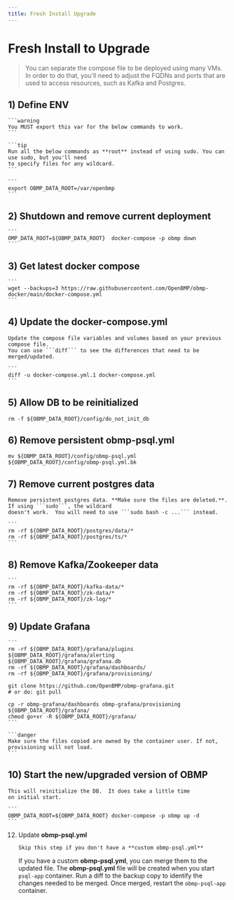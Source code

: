 ```yaml
---
title: Fresh Install Upgrade
---
```


# Fresh Install to Upgrade

> You can separate the compose file to be deployed using many VMs.  In order to do that, you'll need to
adjust the FQDNs and ports that are used to access resources, such as Kafka and Postgres.

## 1) Define ENV

    ```warning
    You MUST export this var for the below commands to work.
    ```
   
    ```tip
    Run all the below commands as **root** instead of using sudo. You can use sudo, but you'll need
    to specify files for any wildcard. 
    ```

    ```
    export OBMP_DATA_ROOT=/var/openbmp
    ```

## 2) Shutdown and remove current deployment 

    ```
    OMP_DATA_ROOT=${OBMP_DATA_ROOT}  docker-compose -p obmp down
    ```

## 3) Get latest docker compose

    ```
    wget --backups=3 https://raw.githubusercontent.com/OpenBMP/obmp-docker/main/docker-compose.yml
    ```

## 4) Update the docker-compose.yml
    Update the compose file variables and volumes based on your previous compose file.
    You can use ```diff``` to see the differences that need to be merged/updated.

    ```
    diff -u docker-compose.yml.1 docker-compose.yml
    ```

## 5) Allow DB to be reinitialized

   ```
   rm -f ${OBMP_DATA_ROOT}/config/do_not_init_db
   ```

## 6) Remove persistent **obmp-psql.yml**

   ```
   mv ${OBMP_DATA_ROOT}/config/obmp-psql.yml ${OBMP_DATA_ROOT}/config/obmp-psql.yml.bk
   ``` 

## 7) Remove current postgres data

    Remove persistent postgres data. **Make sure the files are deleted.**. If using ```sudo```, the wildcard
    doesn't work.  You will need to use ```sudo bash -c ...``` instead. 

    ```
    rm -rf ${OBMP_DATA_ROOT}/postgres/data/*
    rm -rf ${OBMP_DATA_ROOT}/postgres/ts/*
    ```

## 8) Remove Kafka/Zookeeper data

    ```
    rm -rf ${OBMP_DATA_ROOT}/kafka-data/*
    rm -rf ${OBMP_DATA_ROOT}/zk-data/*
    rm -rf ${OBMP_DATA_ROOT}/zk-log/*
    ```

## 9) Update Grafana
    ```
    rm -rf ${OBMP_DATA_ROOT}/grafana/plugins ${OBMP_DATA_ROOT}/grafana/alerting ${OBMP_DATA_ROOT}/grafana/grafana.db
    rm -rf ${OBMP_DATA_ROOT}/grafana/dashboards/
    rm -rf ${OBMP_DATA_ROOT}/grafana/provisioning/
   
    git clone https://github.com/OpenBMP/obmp-grafana.git
    # or do: git pull
  
    cp -r obmp-grafana/dashboards obmp-grafana/provisioning ${OBMP_DATA_ROOT}/grafana/
    chmod go+xr -R ${OBMP_DATA_ROOT}/grafana/
    ```

    ```danger
    Make sure the files copied are owned by the container user. If not, provisioning will not load.
    ```
   
   
## 10) Start the new/upgraded version of OBMP 
    This will reinitialize the DB.  It does take a little time
    on initial start.

    ```
    OBMP_DATA_ROOT=${OBMP_DATA_ROOT} docker-compose -p obmp up -d
    ```  

12. Update **obmp-psql.yml**
    ```note
    Skip this step if you don't have a **custom obmp-psql.yml**
    ```

    If you have a custom **obmp-psql.yml**, you can merge them to the updated file. The
    **obmp-psql.yml** file will be created when you start ```psql-app``` container.  Run a diff
    to the backup copy to identify the changes needed to be merged.  Once merged, restart the ```obmp-psql-app``` container.

